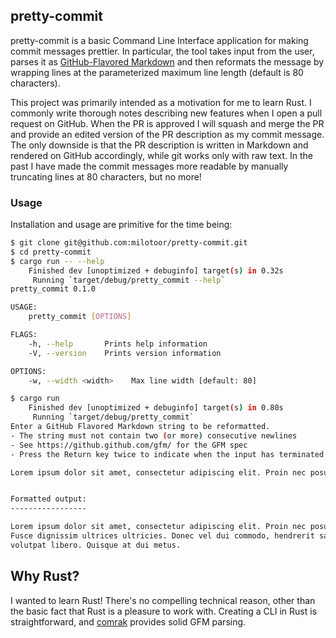 pretty-commit
-------------

pretty-commit is a basic Command Line Interface application for making commit messages prettier. In particular, the tool takes input from the user, parses it as [GitHub-Flavored Markdown](https://docs.github.com/en/github/writing-on-github/getting-started-with-writing-and-formatting-on-github/about-writing-and-formatting-on-github) and then reformats the message by wrapping lines at the parameterized maximum line length (default is 80 characters).

This project was primarily intended as a motivation for me to learn Rust. I commonly write thorough notes describing new features when I open a pull request on GitHub. When the PR is approved I will squash and merge the PR and provide an edited version of the PR description as my commit message. The only downside is that the PR description is written in Markdown and rendered on GitHub accordingly, while git works only with raw text. In the past I have made the commit messages more readable by manually truncating lines at 80 characters, but no more!

### Usage

Installation and usage are primitive for the time being:

```bash
$ git clone git@github.com:milotoor/pretty-commit.git
$ cd pretty-commit
$ cargo run -- --help
    Finished dev [unoptimized + debuginfo] target(s) in 0.32s
     Running `target/debug/pretty_commit --help`
pretty_commit 0.1.0

USAGE:
    pretty_commit [OPTIONS]

FLAGS:
    -h, --help       Prints help information
    -V, --version    Prints version information

OPTIONS:
    -w, --width <width>    Max line width [default: 80]

$ cargo run
    Finished dev [unoptimized + debuginfo] target(s) in 0.80s
     Running `target/debug/pretty_commit`
Enter a GitHub Flavored Markdown string to be reformatted.
- The string must not contain two (or more) consecutive newlines
- See https://github.github.com/gfm/ for the GFM spec 
- Press the Return key twice to indicate when the input has terminated.

Lorem ipsum dolor sit amet, consectetur adipiscing elit. Proin nec posuere enim. Fusce dignissim ultrices ultricies. Donec vel dui commodo, hendrerit sapien eu, volutpat libero. Quisque at dui metus.


Formatted output:
-----------------

Lorem ipsum dolor sit amet, consectetur adipiscing elit. Proin nec posuere enim.
Fusce dignissim ultrices ultricies. Donec vel dui commodo, hendrerit sapien eu,
volutpat libero. Quisque at dui metus.
```

## Why Rust?

I wanted to learn Rust! There's no compelling technical reason, other than the basic fact that Rust is a pleasure to work with. Creating a CLI in Rust is straightforward, and [comrak](https://docs.rs/comrak/latest/comrak/) provides solid GFM parsing.

